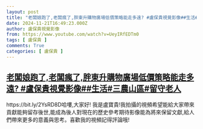 ```yaml
---
layout: post
title: "老闆娘跑了,老闆瘋了,胖東升購物廣場低價策略能走多遠? #盧保貴視覺影像##生活#三農山區#留守老人"
date: 2024-11-21T16:49:23.000Z
author: 盧保貴視覺影像
from: https://www.youtube.com/watch?v=UeyIRfEDTm0
tags: [ 盧保貴 ]
comments: True
categories: [ 盧保貴 ]
---
```

<!--1732207763000-->
[老闆娘跑了,老闆瘋了,胖東升購物廣場低價策略能走多遠? #盧保貴視覺影像##生活#三農山區#留守老人](https://www.youtube.com/watch?v=UeyIRfEDTm0)
------

<div>
https://bit.ly/2YsRD8D哈嘍,大家好! 我是盧寶貴!我拍攝的視頻希望能給大家帶來貢獻能夠留存後世,能成為後人對現在的歷史參考期待影像能為將來保留文獻,給人們帶來更多的意義與思考。喜歡我的視頻記得評論哦!
</div>

